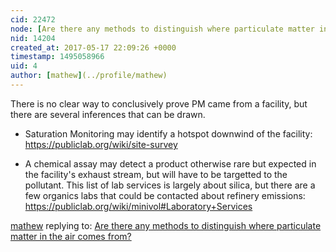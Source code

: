 ```yaml
---
cid: 22472
node: [Are there any methods to distinguish where particulate matter in the air comes from?](../notes/stevie/05-17-2017/are-there-any-methods-to-distinguish-where-particulate-matter-in-the-air-comes-from)
nid: 14204
created_at: 2017-05-17 22:09:26 +0000
timestamp: 1495058966
uid: 4
author: [mathew](../profile/mathew)
---
```


There is no clear way to conclusively prove PM came from a facility, but there are several inferences that can be drawn.

* Saturation Monitoring may identify a hotspot downwind of the facility: https://publiclab.org/wiki/site-survey

* A chemical assay may detect a product otherwise rare but expected in the facility's exhaust stream, but will have to be targetted to the pollutant.  This list of lab services is largely about silica, but there are a few organics labs that could be contacted about refinery emissions: https://publiclab.org/wiki/minivol#Laboratory+Services

[mathew](../profile/mathew) replying to: [Are there any methods to distinguish where particulate matter in the air comes from?](../notes/stevie/05-17-2017/are-there-any-methods-to-distinguish-where-particulate-matter-in-the-air-comes-from)

